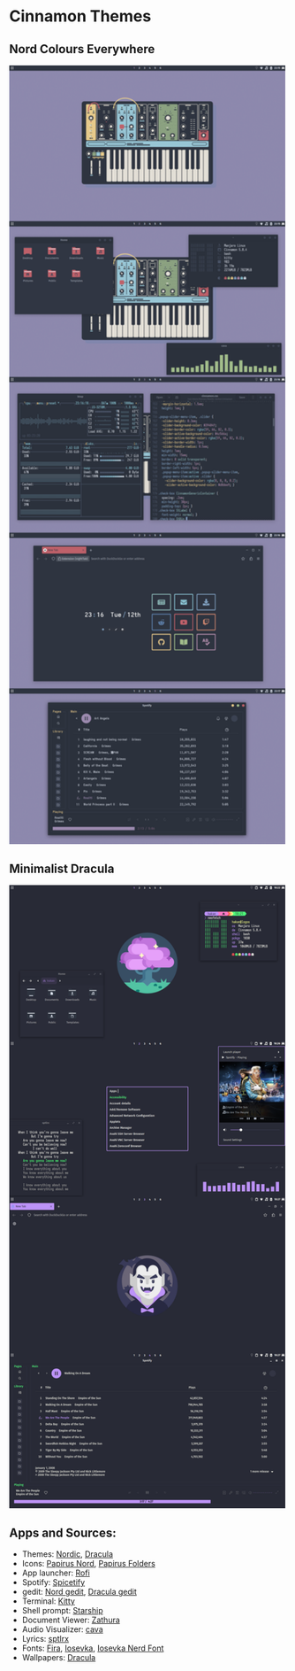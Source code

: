 # Cinnamon Themes

## Nord Colours Everywhere

<img src="screenshots/screenshot-2.png" width="500px"> 

<br/>

## Minimalist Dracula

<img src="screenshots/Screenshot-dracula.png" width="500px"> 

<br/>

## Apps and Sources:
- Themes: [Nordic](https://www.pling.com/s/Cinnamon/p/1267246), [Dracula](https://www.pling.com/s/Cinnamon/p/1687249)
- Icons: [Papirus Nord](https://github.com/Adapta-Projects/Papirus-Nord), [Papirus Folders](https://github.com/PapirusDevelopmentTeam/papirus-folders)
- App launcher: [Rofi](https://github.com/davatorium/rofi)
- Spotify: [Spicetify](https://github.com/spicetify)
- gedit: [Nord gedit](https://github.com/arcticicestudio/nord-gedit), [Dracula gedit](https://github.com/dracula/gedit)
- Terminal: [Kitty](https://github.com/kovidgoyal/kitty)
- Shell prompt: [Starship](https://starship.rs/)
- Document Viewer: [Zathura](https://github.com/pwmt/zathura)
- Audio Visualizer: [cava](https://github.com/karlstav/cava)
- Lyrics: [sptlrx](https://github.com/raitonoberu/sptlrx)
- Fonts: [Fira](https://github.com/mozilla/Fira), [Iosevka](https://github.com/be5invis/Iosevka), [Iosevka Nerd Font](https://github.com/ryanoasis/nerd-fonts)
- Wallpapers: [Dracula](https://github.com/aynp/dracula-wallpapers)
